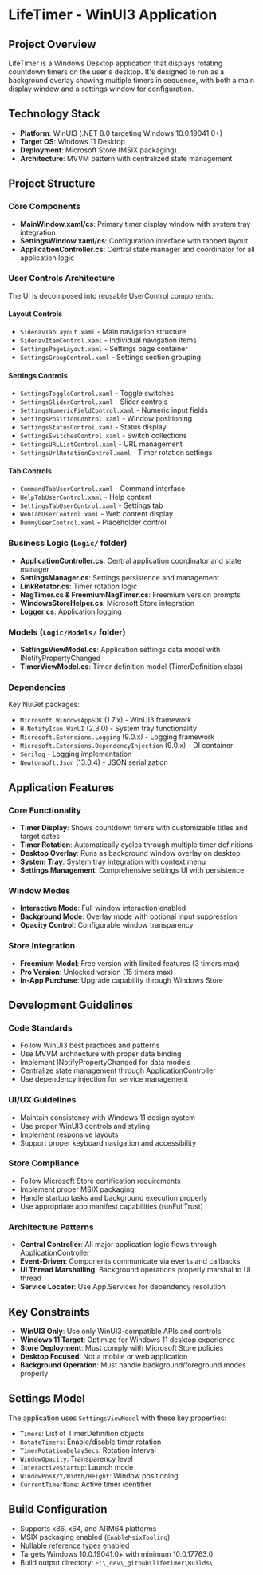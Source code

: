 # LifeTimer - WinUI3 Application

## Project Overview
LifeTimer is a Windows Desktop application that displays rotating countdown timers on the user's desktop. It's designed to run as a background overlay showing multiple timers in sequence, with both a main display window and a settings window for configuration.

## Technology Stack
- **Platform**: WinUI3 (.NET 8.0 targeting Windows 10.0.19041.0+)
- **Target OS**: Windows 11 Desktop
- **Deployment**: Microsoft Store (MSIX packaging)
- **Architecture**: MVVM pattern with centralized state management

## Project Structure

### Core Components
- **MainWindow.xaml/cs**: Primary timer display window with system tray integration
- **SettingsWindow.xaml/cs**: Configuration interface with tabbed layout
- **ApplicationController.cs**: Central state manager and coordinator for all application logic

### User Controls Architecture
The UI is decomposed into reusable UserControl components:

#### Layout Controls
- `SidenavTabLayout.xaml` - Main navigation structure
- `SidenavItemControl.xaml` - Individual navigation items
- `SettingsPageLayout.xaml` - Settings page container
- `SettingsGroupControl.xaml` - Settings section grouping

#### Settings Controls
- `SettingsToggleControl.xaml` - Toggle switches
- `SettingsSliderControl.xaml` - Slider controls
- `SettingsNumericFieldControl.xaml` - Numeric input fields
- `SettingsPositionControl.xaml` - Window positioning
- `SettingsStatusControl.xaml` - Status display
- `SettingsSwitchesControl.xaml` - Switch collections
- `SettingsURLListControl.xaml` - URL management
- `SettingsUrlRotationControl.xaml` - Timer rotation settings

#### Tab Controls
- `CommandTabUserControl.xaml` - Command interface
- `HelpTabUserControl.xaml` - Help content
- `SettingsTabUserControl.xaml` - Settings tab
- `WebTabUserControl.xaml` - Web content display
- `DummyUserControl.xaml` - Placeholder control

### Business Logic (`Logic/` folder)
- **ApplicationController.cs**: Central application coordinator and state manager
- **SettingsManager.cs**: Settings persistence and management
- **LinkRotator.cs**: Timer rotation logic
- **NagTimer.cs & FreemiumNagTimer.cs**: Freemium version prompts
- **WindowsStoreHelper.cs**: Microsoft Store integration
- **Logger.cs**: Application logging

### Models (`Logic/Models/` folder)
- **SettingsViewModel.cs**: Application settings data model with INotifyPropertyChanged
- **TimerViewModel.cs**: Timer definition model (TimerDefinition class)

### Dependencies
Key NuGet packages:
- `Microsoft.WindowsAppSDK` (1.7.x) - WinUI3 framework
- `H.NotifyIcon.WinUI` (2.3.0) - System tray functionality
- `Microsoft.Extensions.Logging` (9.0.x) - Logging framework
- `Microsoft.Extensions.DependencyInjection` (9.0.x) - DI container
- `Serilog` - Logging implementation
- `Newtonsoft.Json` (13.0.4) - JSON serialization

## Application Features

### Core Functionality
- **Timer Display**: Shows countdown timers with customizable titles and target dates
- **Timer Rotation**: Automatically cycles through multiple timer definitions
- **Desktop Overlay**: Runs as background window overlay on desktop
- **System Tray**: System tray integration with context menu
- **Settings Management**: Comprehensive settings UI with persistence

### Window Modes
- **Interactive Mode**: Full window interaction enabled
- **Background Mode**: Overlay mode with optional input suppression
- **Opacity Control**: Configurable window transparency

### Store Integration
- **Freemium Model**: Free version with limited features (3 timers max)
- **Pro Version**: Unlocked version (15 timers max)
- **In-App Purchase**: Upgrade capability through Windows Store

## Development Guidelines

### Code Standards
- Follow WinUI3 best practices and patterns
- Use MVVM architecture with proper data binding
- Implement INotifyPropertyChanged for data models
- Centralize state management through ApplicationController
- Use dependency injection for service management

### UI/UX Guidelines
- Maintain consistency with Windows 11 design system
- Use proper WinUI3 controls and styling
- Implement responsive layouts
- Support proper keyboard navigation and accessibility

### Store Compliance
- Follow Microsoft Store certification requirements
- Implement proper MSIX packaging
- Handle startup tasks and background execution properly
- Use appropriate app manifest capabilities (runFullTrust)

### Architecture Patterns
- **Central Controller**: All major application logic flows through ApplicationController
- **Event-Driven**: Components communicate via events and callbacks
- **UI Thread Marshalling**: Background operations properly marshal to UI thread
- **Service Locator**: Use App.Services for dependency resolution

## Key Constraints
- **WinUI3 Only**: Use only WinUI3-compatible APIs and controls
- **Windows 11 Target**: Optimize for Windows 11 desktop experience
- **Store Deployment**: Must comply with Microsoft Store policies
- **Desktop Focused**: Not a mobile or web application
- **Background Operation**: Must handle background/foreground modes properly

## Settings Model
The application uses `SettingsViewModel` with these key properties:
- `Timers`: List of TimerDefinition objects
- `RotateTimers`: Enable/disable timer rotation
- `TimerRotationDelaySecs`: Rotation interval
- `WindowOpacity`: Transparency level
- `InteractiveStartup`: Launch mode
- `WindowPosX/Y/Width/Height`: Window positioning
- `CurrentTimerName`: Active timer identifier

## Build Configuration
- Supports x86, x64, and ARM64 platforms
- MSIX packaging enabled (`EnableMsixTooling`)
- Nullable reference types enabled
- Targets Windows 10.0.19041.0+ with minimum 10.0.17763.0
- Build output directory: `E:\_dev\_github\lifetimer\Builds\`